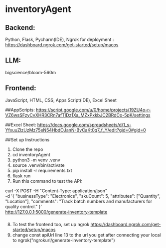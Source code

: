 # inventoryAgent

## Backend:
Python, Flask, 
Pycharm(IDE),
Ngrok for deployment : https://dashboard.ngrok.com/get-started/setup/macos

## LLM: 
bigscience/bloom-560m

## Frontend:
JavaScript, HTML, CSS,
Apps Script(IDE), 
Excel Sheet

##AppScripts: https://script.google.com/u/0/home/projects/19ZU4o-r-VZ6wsSFzyCvXHR3CRn7afTIDz1Xa_MZxPxkbJC2BRdCo-5pK/settings

##Excel Sheet: https://docs.google.com/spreadsheets/d/1_s-YfxuuZlzUzMz75eN54HbdOJanN-BvCaKt0q7_f_Y/edit?gid=0#gid=0

##Set up Instructions
1. Clone the repo
2. cd inventoryAgent
3. python3 -m venv .venv
4. source .venv/bin/activate
5. pip install -r requirements.txt
6. flask run
7. Run this command to test the API:

curl -X POST -H "Content-Type: application/json" \
-d '{
  "businessType": "Electronics",
  "skuCount": 5,
  "attributes": ["Quantity", "Location"],
  "comments": "Track batch numbers and manufacturers for quality control."
}' \
http://127.0.0.1:5000/generate-inventory-template

###
8. To test the frontend too,  set up ngrok https://dashboard.ngrok.com/get-started/setup/macos
9. change const apiUrl line 13 to the url you get after connecting your local to ngrok("ngrokurl/generate-inventory-template")







